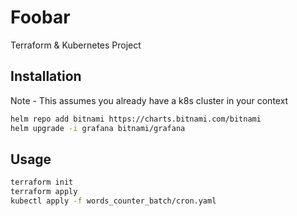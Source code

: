 # Foobar

Terraform & Kubernetes Project

## Installation

Note - This assumes you already have a k8s cluster in your context
```bash 
helm repo add bitnami https://charts.bitnami.com/bitnami
helm upgrade -i grafana bitnami/grafana
```

## Usage

```bash
terraform init
terraform apply
kubectl apply -f words_counter_batch/cron.yaml
```